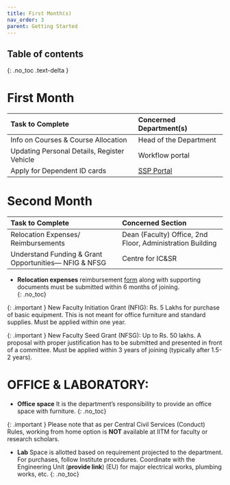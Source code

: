 ```yaml
---
title: First Month(s)
nav_order: 3
parent: Getting Started
---
```

## Table of contents
{: .no_toc .text-delta }

# First Month

| Task to Complete | Concerned Department(s)               |
| :---- |:--------------------------------------|
| Info on Courses & Course Allocation | Head of the Department                |
| Updating Personal Details, Register Vehicle | Workflow portal                       |
| Apply for Dependent ID cards | [SSP Portal](https://ssp.iitm.ac.in/) |

# Second Month

| Task to Complete | Concerned Section                                         |
| :---- |:----------------------------------------------------------|
| Relocation Expenses/ Reimbursements | Dean (Faculty) Office, 2nd Floor, Administration Building |
| Understand Funding & Grant Opportunities— NFIG & NFSG | Centre for IC&SR                                          |                      |

* **Relocation expenses** reimbursement [form](https://admin.iitm.ac.in/wp-content/uploads/2025/03/09\_Relocation-Claim-Form.pdf) along with supporting documents must be submitted within 6 months of joining.   
{: .no_toc}

{: .important } 
New Faculty Initiation Grant (NFIG): Rs. 5 Lakhs for purchase of basic equipment. This is not meant for office furniture and standard supplies. Must be applied within one year.   

{: .important } 
New Faculty Seed Grant (NFSG): Up to Rs. 50 lakhs. A proposal with proper justification has to be submitted and presented in front of a committee. Must be applied within 3 years of joining (typically after 1.5-2 years). 


# OFFICE & LABORATORY: 

* **Office space** It is the department’s responsibility to provide an office space with furniture.
{: .no_toc}

{: .important } 
Please note that as per Central Civil Services (Conduct) Rules, working from home option is **NOT** available at IITM for faculty or research scholars. 


* **Lab** Space is allotted based on requirement projected to the department. For purchases, follow Institute procedures.
Coordinate with the Engineering Unit (**provide link**) (EU) for major electrical works, plumbing works, etc.
{: .no_toc}
